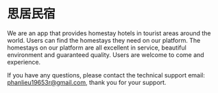 # 思居民宿

We are an app that provides homestay hotels in tourist areas around the world. Users can find the homestays they need on our platform. The homestays on our platform are all excellent in service, beautiful environment and guaranteed quality. Users are welcome to come and experience.

If you have any questions, please contact the technical support email: phanlieu19653r@gmail.com, thank you for your support.
